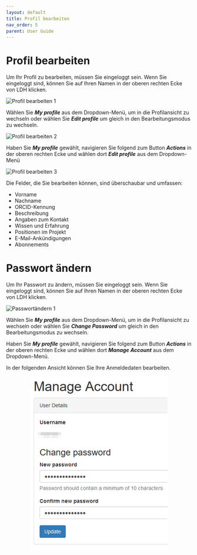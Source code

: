 ```yaml
---
layout: default
title: Profil bearbeiten
nav_order: 5
parent: User Guide
---
```


# Profil bearbeiten

Um Ihr Profil zu bearbeiten, müssen Sie eingeloggt sein. Wenn Sie eingeloggt sind, können Sie auf Ihren Namen in der oberen rechten Ecke von LDH klicken.

![Profil bearbeiten 1](../images/UserGuide/)

Wählen Sie ***My profile*** aus dem Dropdown-Menü, um in die Profilansicht zu wechseln oder wählen Sie ***Edit profile*** um gleich in den Bearbeitungsmodus zu wechseln.

![Profil bearbeiten 2](../images/UserGuide/)

Haben Sie ***My profile*** gewählt, navigieren Sie folgend zum Button ***Actions*** in der oberen rechten Ecke und wählen dort ***Edit profile*** aus dem Dropdown-Menü

![Profil bearbeiten 3](../images/UserGuide/)

Die Felder, die Sie bearbeiten können, sind überschaubar und umfassen:

- Vorname
- Nachname
- ORCID-Kennung
- Beschreibung
- Angaben zum Kontakt
- Wissen und Erfahrung
- Positionen im Projekt
- E-Mail-Ankündigungen
- Abonnements

# Passwort ändern
Um Ihr Passwort zu ändern, müssen Sie eingeloggt sein. Wenn Sie eingeloggt sind, können Sie auf Ihren Namen in der oberen rechten Ecke von LDH klicken.

![Passwortändern 1](../images/UserGuide/)

Wählen Sie ***My profile*** aus dem Dropdown-Menü, um in die Profilansicht zu wechseln oder wählen Sie ***Change Password*** um gleich in den Bearbeitungsmodus zu wechseln.

Haben Sie ***My profile*** gewählt, navigieren Sie folgend zum Button ***Actions*** in der oberen rechten Ecke und wählen dort ***Manage Account*** aus dem Dropdown-Menü.

In der folgenden Ansicht können Sie Ihre Anmeldedaten bearbeiten.
<p align="center"><img src="../images/UserGuide/manage_account_2.png"></p>
